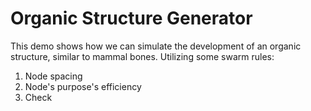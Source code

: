 # Organic Structure Generator
This demo shows how we can simulate the development of an organic structure, similar to mammal bones.
Utilizing some swarm rules:
1. Node spacing
2. Node's purpose's efficiency
1. Check